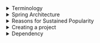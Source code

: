 <details>
<summary>Terminology</summary>

Learn the different terms used in the world of Spring.

The following topics are covered:
- Beans
- Autowiring
- Dependency injection
- Inversion of Control
- IoC container
- Bean factory
- Application context

### Beans

Beans are the objects of classes that are managed by Spring. Traditionally, objects used to create their own dependencies, but Spring manages all the dependencies of an object and instantiates the object after injecting the required dependencies. The `@Component` annotation is the most common method of defining beans.

```java
@Component
public class Vehicle {

}
```

### Autowiring

The process of identifying a dependency, looking for a match, and then populating the dependency is called autowiring. The `@Autowired` annotation tells Spring to find and inject a collaborating bean into another. If more than one bean of the same type is available, Spring throws an error. In the following scenario, two beans of type `Operator` are detected by Spring:

```java
@Component
class Arithmetic() {
    @Autowired
    private Operator operator;
    //...
}

@Component
class Addition implements Operator {

}

@Component
class Subtraction implements Operator {

}
```

Spring will not know which bean to inject in the `Arithmetic` bean unless the developer explicitly specifies it.

### Dependency injection

Dependency injection is the process by which Spring looks up the beans that are needed for a particular bean to function and injects them as a dependency. Spring can perform dependency injection by using a **constructor** or by using a **setter method**.

### Inversion of Control

Traditionally, the class which needed the dependency created an instance of the dependency. The class decided when to create the dependency and how to create it. For example, `Engine` class is a dependency of `Vehicle` class, which creates its object:

```java
class Vehicle {
    private Engine engine = new Engine();
    //...
}
```

Spring takes this responsibility from the class and creates the object itself. The developer simply mentions the dependency and the framework takes care of the rest.

```java
class Vehicle {
    private Engine engine;
    //...
}
```

Thus, control moves from the component that needs the dependency to the framework. The framework takes the responsibility for finding out the dependencies of a component, ensuring their availability and injecting them in the component. This process is called **Inversion of Control**.

![01.png](img/01.png)

### IoC container

An **IoC container** is a framework that provides the **Inversion of Control** functionality.

The IoC container manages the beans. For the above-mentioned example, it creates an instance of the `Engine` class, then creates an instance of `Vehicle` class, and then injects the `Engine` object as a dependency into the `Vehicle` object.

```java
class Vehicle {
    private Engine engine;
    //...   
}
```

**IoC container** is a generic term. It is not framework-specific. Spring offers two implementations of the **IoC container**:
1. Bean factory
2. Application context

![02.png](img/02.png)

Both of them are interfaces that have different implementations available. Application context is the typical IoC container in the context of Spring. Spring recommends using it unless there is a memory concern, like in a mobile device. If available memory is low, bean factory should be used.

### Bean factory

The basic version of the Spring IoC container is **bean factory**. It is the legacy IoC container and provides basic management for beans and wiring of dependencies. In Spring, bean factory still exists to provide backward compatibility.

### Application context

**Application context** adds more features to the bean factory that are typically needed by an enterprise application. It is the most important part of the Spring framework. All the core logic of Spring happens here. It includes basic management of beans and wiring of dependencies as provided by the bean factory. Additional features in application context include **Spring AOP** features, **internationalization**, **web application context**, etc.

</details>


<details>
<summary>Spring Architecture</summary>

Discussion of the modular architecture of Spring and popular Spring projects.

The following topics are covered:
- Spring modules
  - Data access / integration
  - Web (MVC / remoting)
  - Test
  - AOP
- Spring projects

Spring is not one big framework. It is broken down into modules. This can be seen in the Maven Dependencies folder, where there are a lot of JAR files instead of just one big JAR.

![03.png](img/03.png)

Spring is built in a modular way and this enables some modules to be used without using the whole framework. It also makes integration with other frameworks easy. The developer can choose which module to use and discard ones that are not required.

### Spring modules

The modules of Spring architecture, grouped together in layers, are shown below:

![04.png](img/04.png)

The Core Container contains the following modules: **Beans**, **Core**, **Context**, and **Spring Expression Language (SpEL)**. These modules provide fundamental functionality of the Spring framework, like **Inversion of Control (IoC)**, **dependency injection**, **internationalization** as well as support for querying the object at run time.

### Data access / integration

Spring has very good integration with data and integration layers, and provides support to interact with databases. It contains modules like **JDBC**, **ORM**, **OXM**, **JMS**, and **Transactions**.
- The JDBC (Java Database Connectivity) module allows the data layer to interact with databases to get data or store data, or to interact with other systems without the need of cumbersome JDBC coding. Spring JDBC is very straightforward as compared to plain JDBC and makes the code very short.
- The ORM (Object Relational Mapping) module provides support to integrate with ORM frameworks including Hibernate and JPA.
- The JMS (Java Messaging Service) module talks to other applications through the queue to produce and consume messages.
- The OXM (object-XML mapping) module makes the object-to-XML transformation easy by providing useful features.
- The transaction management module provides support for successful rollback in case a transaction fails.

### Web (MVC / remoting)

It contains the **Web**, **Servlets**, **Portlets**, and **Sockets** modules to support the creation of a web application. Spring offers a web framework of its own called **Spring MVC**.

### Test

The **Test** module handles the cross-cutting concern of unit testing. The **Spring Test** framework supports testing with **JUnit**, **TestNG**, as well as creating mock objects for testing the code in isolation.

### AOP

The **AOP** module provides **Aspect Oriented Programming** functionality like **method interception** and **pointcuts** as well as **security** and **logging** features. Spring has its own module called **Spring AOP** that offers basic, aspect-oriented programming functionality. Advanced AOP functionality can be implemented through integration with **AspectJ**. AOP features cross-cutting concerns from business logic.

### Spring projects

Spring also provides solutions to different enterprise application problems through **Spring projects**. Some of them are discussed below:

![05.png](img/05.png)

**Spring Boot** is used to develop microservices. It makes developing applications easy through features like startup projects, auto configuration, and actuator. Spring Boot has gained massive popularity since it was first released in 2014.

**Spring Cloud** allows the development of cloud native applications that can be dynamically configured and deployed. It provides functionality for handling common patterns in distributed systems.

**Spring Data** provides consistent access to SQL and NoSQL databases.

**Spring Integration** implements the patterns outlined by the book Enterprise Application Integration Patterns. It allows enterprise applications to be connected easily through messaging and declarative adapters.

**Spring Batch** provides functionality to handle large volumes of data like ability to restart, ability to read from and write to different systems, chunk processing, parallel processing, and transaction management.

**Spring Security** provides security solutions for different applications be it a web application or a REST service. It also provides authentication and authorization features.

**Spring Session** manages session information and makes it easier to share session data between services in the cloud regardless of the platform/container. It also supports multiple sessions in a single browser instance.

**Spring Mobile** offers device detection and progressive rendering options that make mobile web application development easy.

**Spring Android** facilitates the development of Android applications.

</details>


<details>
<summary>Reasons for Sustained Popularity</summary>

Discussion of some factors of Spring that led to its widespread adoption and sustained popularity.

The following topics are covered:
- Flexibility and integration with other frameworks
- Removes plumbing code
- Promotes testable code
- Staying up-to-date

### Flexibility and integration with other frameworks

Spring has a very flexible architecture. Spring modules are not dependent on one another and offer a developer the freedom to pick and choose according to the requirements of the application. Spring projects are designed with very specific purposes in mind.

Spring offers integration with a large number of frameworks. For example, even though Spring offers its own MVC framework, SpringMVC, it also offers integration with other MVC frameworks. Using Spring does not decrease the developer's options.

### Removes plumbing code

Plumbing code not only makes programming longer but also reduces the readability of code. For example, in JDBC programming, a lot of code is required for simple functionality. Connection establishment and exception handling span many lines of code.

Spring removes plumbing code and lets the programmer focus on the application logic. The amount of code written in Spring is negligible. No exception handling code is required because Spring makes all its exceptions unchecked.

### Promotes testable code

Spring framework enables writing testable code. It offers good integration with JUnit and Mockito frameworks, which lets us write unit tests quickly and easily. The core feature of Spring is dependency injection and if it is used properly, writing unit tests for the code becomes very easy.

### Staying up-to-date

Spring is able to stay current and adapt to changes in development. For example, microservices and cloud services have evolved in the last decade. Spring has come up with projects to keep up with the trend, like Spring Boot, which helps with designing microservices.

</details>


<details>
<summary>Creating a project</summary>

There are different ways of creating a Spring project:
1. Follow the **Spring Initializr** instructions: https://start.spring.io/
   - Select the dependencies and create a basic project structure with a **Maven** or **Gradle** build specification. This project is available for download in the form of a zip file to be used in a variety of IDEs like **Eclipse**, **IntelliJ**, etc.
2. Use the **Spring Initializr** plugin for IntelliJ.
3. If using **Maven** for dependency management and you know the dependencies your project will need: <a href="https://search.maven.org/">Search **Maven Central**</a> for the dependencies your project requires. 
4. Refer to the `pom.xml` of this project and copy any dependencies your project requires.

The highlight of Spring Boot is its auto-configuration feature whereby it automatically includes all the dependencies of a project based on property files and JAR classpaths. Spring Boot is basically the Spring framework along with embedded servers. Spring Boot removes the need for XML configuration.

![06.png](img/06.png)

<blockquote>Note: Given the simplicity and ease that Spring Boot provides, we will use it to create our first Spring project.</blockquote>

This project will use a **Maven** build configuration, with **Spring Boot v2.4.3** at the time of this writing.

Any version which is greater than **Spring Boot 2.0** should work for the examples in this project. It is better to avoid `SNAPSHOT` versions as they are alpha or beta versions.

Specify a **GroupId** and **ArtifactId** for the project. This project used the IntelliJ IDE's **New Project** prompts to create these.

![07.png](img/07.png)

Spring Initializr, by default, creates Spring as one of the dependencies of the project, so we do not need to explicitly specify any dependency. Later in this course, we will create projects with dependencies like **Web**, **AOP**, **JDBC**, **JPA**, etc.

![08.png](img/08.png)

When the **Generate** button on the form is clicked, the Initializer creates a zip file that is downloaded by the browser. Unzip this file and place it in a folder on the hard drive.

To import this project in Eclipse, choose **File => Import => Existing Maven Projects**. Search for **Maven** in the search bar if the option isn't visible. Browse to the folder on the hard drive where the unzipped Spring Boot project is placed. The `pom.xml` file can be seen. Select the file and click **Finish** to import the project.

![09.png](img/09.png)

All the dependencies needed to set up the project will be downloaded via the IDE. When the import process finishes, the following hierarchy can be seen:
- `src/main/java` where the Java code will be written. Right now, it contains the project file `<YourAppName>Application.java`
- `src/main/resources` where the application properties are written.
- `src/test/java` where the tests will be written.

![10.png](img/10.png)

The `pom.xml` file contains the project metadata information and lists the dependencies.

If using **Eclipse**, The Maven Dependencies folder contains the jar files of all the dependencies. If you used Initializr, Spring may have automatically added the dependencies `spring-boot-starter`, `spring-context`, `spring-beans`, and `spring-core`, among other dependencies.

![11.png](img/11.png)

When the project dependencies are finished downloading, they can be found in the **External Libraries** folder, if using **IntelliJ**.

The `org.squidmin` package contains the main application, `Application.java`, which contains the `main` method. The `main` method of the `Application` class can be used to execute the Spring Boot application.

In IntelliJ, an easy way to run the main application is to right-click on the `Application.java` file in the **Project View** and select **Run 'Application.main()'**.

![12.png](img/12.png)

This will launch a simple *Spring context*. The program successfully runs and prints some text on the console.

![13.png](img/13.png)

</details>


<details>
<summary>Dependency</summary>

This section discusses the concept of dependency by setting up a simple example using a Spring Boot application.

The following topics are covered:
- Tight coupling

In this section, we will build a movie recommender system and add some logic to it.

A recommender system is a system that filters some entities based on the user's history. Recommender systems also rank these items based on user preferences. The system works by taking an input and then finding items similar to that input.

In this section, we will write the basic code for a movie recommender application. The application will take a movie and recommend other movies similar to it. There are various ways in which recommendations can be found. One method is content-based filtering in which item-to-item similarity is used as a basis for finding matches. So, for a movie like Finding Dory, the system will find movies of the same genre, like Happy Feet, Ice Age, Shark Tale, etc.

![14.png](img/14.png)

1. We will create sub-packages inside the `org.squidmin.basics.movierecommendersystem` package to keep the files for every section separate. This is an optional step. Right-click on the base package, mouse-hover **New =>**, and select **Package**. Then provide the name as `section1` and press **Enter** to create the sub-package.

![15.png](img/15.png)

![16.png](img/16.png)

![17.png](img/17.png)

The package for each section contains the `MovieRecommenderSystemApplication` class containing the main method. This file can simply be copied from the `org.squidmin.basics.movierecommendersystem` package to the newly created package.

![18.png](img/18.png)

2. We will create a class named `RecommenderImplementation` in the section1 sub-package.

![19.png](img/19.png)

![20.png](img/20.png)

The `RecommenderImplementation` class will have a method called `recommendMovies()`, which will find similar movies using a content-based filter and then return the results.

The `recommendMovies()` method takes a movie as input so the input parameter is of type String and returns a list of similar movies. Hence, the return type is String[]. Inside the method, we will use a filter to find similar movies and return the results.

```java
public class RecommenderImplementation {
    public String[] recommendMovies (String movie) {
        //use content based filter to find similar movies
        //return the results
        return new String[] {"M1", "M2", "M3"};
    }
}
```

We need to hard code the results returned by this method to avoid compile-time errors. The hard coded results will be removed in **step 5**.

Now, we will write the logic of the `recommendMovies()` method in the `RecommenderImplementation` class. As mentioned earlier, we will use a technique called content-based filtering to find movie recommendations. We can implement this technique as a separate class to keep the `recommendMovies()` method independent of the filter implementation.

We will create a new class `ContentBasedFilter` that has a method `getRecommendations()` implementing the logic of the content-based filter. The method returns a list of movies that are relevant to the input, taking into account the user's watch history as well as movies that are similar to the input. We will not make it complex at this step and ignore input arguments like the number of movies to recommend, user's watch history, and the user-movie matrix of ratings.

Our method will have just one input parameter, the movie name, of `String` type. All the steps in finding the relevant movies are performed in this method.

<blockquote>We have hardcoded the results. The <code>getRecommendations()</code> method returns three movies similar to the movie, “<i>Finding Dory</i>”.</blockquote>

```java
public class ContentBasedFilter {
    public String[] getRecommendations(String movie) {
        //logic of content based filter
        return new String[] {"Happy Feet", "Ice Age", "Shark Tale"};
    }
}
```

Now, we can use an object of the `ContentBasedFilter` class in the `RecommenderImplementation` class as follows:

Since the `getRecommendations()` method is returning a `String[]`, we can remove our hard-coded results and replace them with the actual ones returned by the method.

In the `MovieRecommenderSystemApplication` class, we will create an object of the `RecommenderImplementation` class and use it to find movie recommendations for the movie, *Finding Dory*, as follows:

```java
import java.util.Arrays;

public class MovieRecommenderSystemApplication {
    public static void main(String[] args) {
        RecommenderImplementation recommender = new RecommenderImplementation();    
        String[] result = recommender.recommendMovies("Finding Dory");
        System.out.println(Arrays.toString(result));
    }
}
```

To make the output readable, we use the `toString()` method after importing `java.util.Arrays`.

The code in the widget below, when executed, returns a list of movies hard-coded in the `ContentBasedFilter` class.

### `MovieRecommenderSystem.java`

```java
package org.squidmin.basics.movierecommendersystem.section1;

import java.util.Arrays;

import org.springframework.boot.SpringApplication;
import org.springframework.boot.autoconfigure.SpringBootApplication;


@SpringBootApplication
public class MovieRecommenderSystemApplication {

	public static void main(String[] args) {
		
		//SpringApplication.run(MovieRecommenderSystemApplication.class, args);

		//create object of RecommenderImplementation class
		RecommenderImplementation recommender = new RecommenderImplementation();	
		
		//call method to get recommendations
		String[] result = recommender.recommendMovies("Finding Dory");
		
		//display results
		System.out.println(Arrays.toString(result));

	}

}
```

### `RecommenderImplementation.java`

```java
package org.squidmin.basics.movierecommendersystem.lesson1;

public class RecommenderImplementation {

	public String [] recommendMovies (String movie) {
		
		//use content based filter to find similar movies
		
		ContentBasedFilter filter = new ContentBasedFilter();
		String[] results = filter.getRecommendations(movie);
	
		//return the results
        //return new String[] {"M1", "M2", "M3"};
		return results;
	}

}
```

### `ContentBasedFilter.java`

```java
package org.squidmin.basics.movierecommendersystem.lesson1;

public class ContentBasedFilter {
	public String[] getRecommendations(String movie) {
		
		//implement logic of content based filter
		
		//return movie recommendations
		return new String[] {"Happy Feet", "Ice Age", "Shark Tale"};
	}
}
```

#### Output

```
[Happy Feet, Ice Age, Shark Tale]
```

### Tight coupling



</details>
